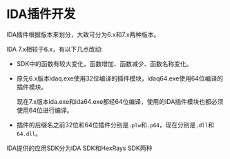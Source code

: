 # IDA插件开发
IDA插件根据版本来划分，大致可分为6.x和7.x两种版本。

IDA 7.x相较于6.x，有以下几点改动:

- SDK中的函数有较大变化，函数增加、函数减少、函数名称变化。

- 原先6.x版本idaq.exe使用32位编译的插件模块，idaq64.exe使用64位编译的插件模块。

  现在7.x版本ida.exe和ida64.exe都经64位编译，使用的IDA插件模块也都必须使用64位进行编译。

- 插件的后缀名之前32位和64位插件分别是`.plw`和`.p64`，现在分别是`.dll`和`64.dll`。



IDA提供的应用SDK分为IDA SDK和HexRays SDK两种
